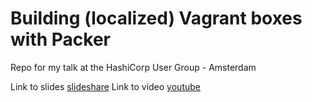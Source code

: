 # Building (localized) Vagrant boxes with Packer

Repo for my talk at the HashiCorp User Group - Amsterdam

Link to slides [slideshare](http://www.slideshare.net/CristovaoGVerstraete/building-localized-vagrant-boxes-with-packer)
Link to video [youtube](https://www.youtube.com/watch?v=J-s9dSjYEJw)
